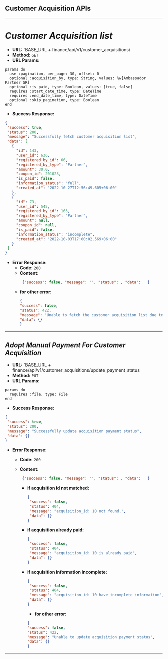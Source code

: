 ## **Customer Acquisition APIs** ##
----

# ***Customer Acquisition list***

* **URL:** `BASE_URL + finance/api/v1/customer_acquisitions/
* **Method:** `GET`
* **URL Params:**
```
params do
  use :pagination, per_page: 30, offset: 0
  optional :acquisition_by, type: String, values: %w[Ambassador Partner SR]
  optional :is_paid, type: Boolean, values: [true, false]
  requires :start_date_time, type: DateTime
  requires :end_date_time, type: DateTime
  optional :skip_pagination, type: Boolean
end
```

* **Success Response:**

 ```json
{
  "success": true,
  "status": 200,
  "message": "Successfully fetch customer acquisition list",
  "data": [
    {
      "id": 143,
      "user_id": 636,
      "registered_by_id": 66,
      "registered_by_type": "Partner",
      "amount": 30.0,
      "coupon_id": 201023,
      "is_paid": false,
      "information_status": "full",
      "created_at": "2022-10-27T12:56:49.605+06:00"
    },
    {
      "id": 73,
      "user_id": 545,
      "registered_by_id": 163,
      "registered_by_type": "Partner",
      "amount": null,
      "coupon_id": null,
      "is_paid": false,
      "information_status": "incomplete",
      "created_at": "2022-10-03T17:00:02.569+06:00"
    }
  ]
}
```

* **Error Response:**
    * **Code:** `200`
  * **Content:**
       ```json 
        {"success": false, "message": "", "status": , "data":   }
       ```
  * **for other error:**
    ```json
    {
    "success": false,
    "status": 422,
    "message": "Unable to fetch the customer acquisition list due to #{error}.",
    "data": {}
    }
    ```
----



## ***Adopt Manual Payment For Customer Acquisition***

* **URL:** `BASE_URL + finance/api/v1/customer_acquisitions/update_payment_status
* **Method:** `PUT`
* **URL Params:**
```
params do
  requires :file, type: File
end
```

* **Success Response:**

 ```json
{
  "success": true,
  "status": 200,
  "message": "Successfully update acquisition payment status",
  "data": {}
}
```

* **Error Response:**
    * **Code:** `200`
    * **Content:**
         ```json 
          {"success": false, "message": "", "status": , "data":   }
         ```

      * **if acquisition id not matched:**
           ```json 
          {
            "success": false,
            "status": 404,
            "message": "acquisition_id: 10 not found.",
            "data": {}
          }
           ```
      * **if acquisition already paid:**
         ```json 
        {
          "success": false,
          "status": 404,
          "message": "acquisition_id: 10 is already paid",
          "data": {}
        }
         ```
      * **if acquisition information incomplete:**
         ```json 
        {
          "success": false,
          "status": 404,
          "message": "acquisition_id: 10 have incomplete information",
          "data": {}
        }
         ```
        * **for other error:**
        ```json
        {
        "success": false,
        "status": 422,
        "message": "Unable to update acquisition payment status",
        "data": {}
        }
        ```
----

